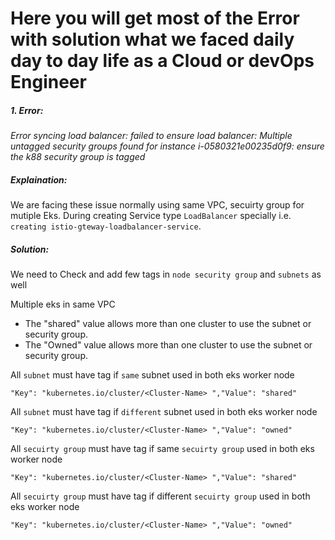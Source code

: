 # Here you will get most of the Error with solution what we faced daily day to day life as a Cloud or devOps Engineer

##### 1. Error:

*Error syncing load balancer: failed to ensure load balancer: Multiple untagged security groups found for instance
i-0580321e00235d0f9: ensure the k88 security group is tagged*

##### Explaination:

We are facing these issue normally using same VPC, secuirty group for mutiple Eks. During creating Service type `LoadBalancer` specially i.e. `creating istio-gteway-loadbalancer-service`.

##### Solution:

We need to Check and add few tags in `node security group` and `subnets`  as well

Multiple eks in same VPC

- The "shared" value allows more than one cluster to use the subnet or security group.
- The "Owned" value allows more than one cluster to use the subnet or security group.

All `subnet` must have tag if `same` subnet used in both eks worker node

```
"Key": "kubernetes.io/cluster/<Cluster-Name> ","Value": "shared"
```

All `subnet` must have tag if `different` subnet used in both eks worker node

```
"Key": "kubernetes.io/cluster/<Cluster-Name> ","Value": "owned"
```

All `secuirty group` must have tag if same `secuirty group` used in both eks worker node

```
"Key": "kubernetes.io/cluster/<Cluster-Name> ","Value": "shared"
```

All `secuirty group` must have tag if different `secuirty group` used in both eks worker node

```
"Key": "kubernetes.io/cluster/<Cluster-Name> ","Value": "owned"
```

